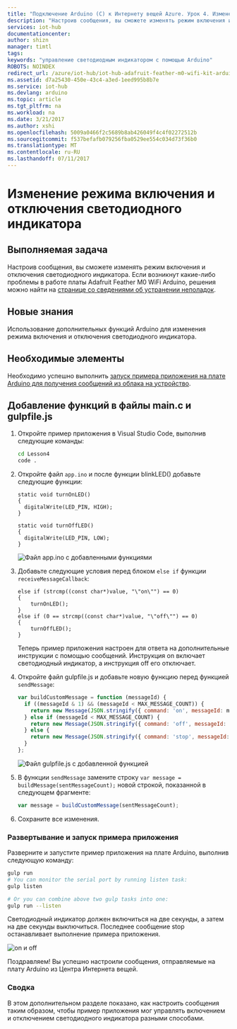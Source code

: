 ```yaml
---
title: "Подключение Arduino (C) к Интернету вещей Azure. Урок 4. Изменение приложения | Документация Майкрософт"
description: "Настроив сообщения, вы сможете изменять режим включения и отключения светодиодного индикатора."
services: iot-hub
documentationcenter: 
author: shizn
manager: timtl
tags: 
keywords: "управление светодиодным индикатором с помощью Arduino"
ROBOTS: NOINDEX
redirect_url: /azure/iot-hub/iot-hub-adafruit-feather-m0-wifi-kit-arduino-get-started
ms.assetid: d7a25430-450e-43c4-a3ed-1eed995b8b7e
ms.service: iot-hub
ms.devlang: arduino
ms.topic: article
ms.tgt_pltfrm: na
ms.workload: na
ms.date: 3/21/2017
ms.author: xshi
ms.openlocfilehash: 5009a0466f2c5689b8ab426049f4c4f02272512b
ms.sourcegitcommit: f537befafb079256fba0529ee554c034d73f36b0
ms.translationtype: MT
ms.contentlocale: ru-RU
ms.lasthandoff: 07/11/2017
---
```

# <a name="change-the-on-and-off-behavior-of-the-led"></a>Изменение режима включения и отключения светодиодного индикатора
## <a name="what-you-will-do"></a>Выполняемая задача
Настроив сообщения, вы сможете изменять режим включения и отключения светодиодного индикатора. Если возникнут какие-либо проблемы в работе платы Adafruit Feather M0 WiFi Arduino, решения можно найти на [странице со сведениями об устранении неполадок](iot-hub-adafruit-feather-m0-wifi-kit-arduino-troubleshooting.md).

## <a name="what-you-will-learn"></a>Новые знания
Использование дополнительных функций Arduino для изменения режима включения и отключения светодиодного индикатора.

## <a name="what-you-need"></a>Необходимые элементы
Необходимо успешно выполнить [запуск примера приложения на плате Arduino для получения сообщений из облака на устройство][receive-cloud-to-device-messages].

## <a name="add-functions-to-mainc-and-gulpfilejs"></a>Добавление функций в файлы main.c и gulpfile.js
1. Откройте пример приложения в Visual Studio Code, выполнив следующие команды:

   ```bash
   cd Lesson4
   code .
   ```
2. Откройте файл `app.ino` и после функции blinkLED() добавьте следующие функции:

   ```arduino
   static void turnOnLED()
   {
     digitalWrite(LED_PIN, HIGH);
   }

   static void turnOffLED()
   {
     digitalWrite(LED_PIN, LOW);
   }
   ```

   ![Файл app.ino с добавленными функциями][app-ino-file]
3. Добавьте следующие условия перед блоком `else if` функции `receiveMessageCallback`:

   ```arduino
   else if (strcmp((const char*)value, "\"on\"") == 0)
   {
       turnOnLED();
   }
   else if (0 == strcmp((const char*)value, "\"off\"") == 0)
   {
       turnOffLED();
   }
   ```

   Теперь пример приложения настроен для ответа на дополнительные инструкции с помощью сообщений. Инструкция on включает светодиодный индикатор, а инструкция off его отключает.
4. Откройте файл gulpfile.js и добавьте новую функцию перед функцией `sendMessage`:

   ```javascript
   var buildCustomMessage = function (messageId) {
     if ((messageId & 1) && (messageId < MAX_MESSAGE_COUNT)) {
       return new Message(JSON.stringify({ command: 'on', messageId: messageId }));
     } else if (messageId < MAX_MESSAGE_COUNT) {
       return new Message(JSON.stringify({ command: 'off', messageId: messageId }));
     } else {
       return new Message(JSON.stringify({ command: 'stop', messageId: messageId }));
     }
   };
   ```

   ![Файл gulpfile.js с добавленной функцией][gulp-file-js]
5. В функции `sendMessage` замените строку `var message = buildMessage(sentMessageCount);` новой строкой, показанной в следующем фрагменте:

   ```javascript
   var message = buildCustomMessage(sentMessageCount);
   ```
6. Сохраните все изменения.

### <a name="deploy-and-run-the-sample-application"></a>Развертывание и запуск примера приложения
Разверните и запустите пример приложения на плате Arduino, выполнив следующую команду:

```bash
gulp run
# You can monitor the serial port by running listen task:
gulp listen

# Or you can combine above two gulp tasks into one:
gulp run --listen
```

Светодиодный индикатор должен включиться на две секунды, а затем на две секунды выключиться. Последнее сообщение stop останавливает выполнение примера приложения.

![on и off][on-and-off]

Поздравляем! Вы успешно настроили сообщения, отправляемые на плату Arduino из Центра Интернета вещей.

### <a name="summary"></a>Сводка
В этом дополнительном разделе показано, как настроить сообщения таким образом, чтобы пример приложения мог управлять включением и отключением светодиодного индикатора разными способами.

<!-- Images and links -->

[receive-cloud-to-device-messages]: iot-hub-adafruit-feather-m0-wifi-kit-arduino-lesson4-send-cloud-to-device-messages.md
[app-ino-file]: media/iot-hub-adafruit-feather-m0-wifi-lessons/lesson4/updated_app_ino.png
[gulp-file-js]: media/iot-hub-adafruit-feather-m0-wifi-lessons/lesson4/updated_gulpfile_js.png
[on-and-off]: media/iot-hub-adafruit-feather-m0-wifi-lessons/lesson4/gulp_on_and_off_arduino.png
